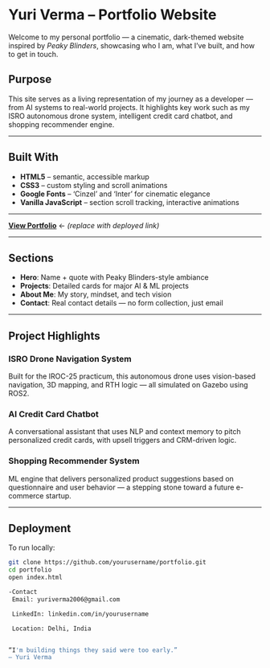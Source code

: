 # Yuri Verma – Portfolio Website

Welcome to my personal portfolio — a cinematic, dark-themed website inspired by *Peaky Blinders*, showcasing who I am, what I’ve built, and how to get in touch.

## Purpose

This site serves as a living representation of my journey as a developer — from AI systems to real-world projects. It highlights key work such as my ISRO autonomous drone system, intelligent credit card chatbot, and shopping recommender engine.

---

## Built With

- **HTML5** – semantic, accessible markup
- **CSS3** – custom styling and scroll animations
- **Google Fonts** – ‘Cinzel’ and ‘Inter’ for cinematic elegance
- **Vanilla JavaScript** – section scroll tracking, interactive animations

---



 [**View Portfolio**](https://yourusername.github.io/portfolio/) ← _(replace with deployed link)_

---

## Sections

- **Hero**: Name + quote with Peaky Blinders-style ambiance
- **Projects**: Detailed cards for major AI & ML projects
- **About Me**: My story, mindset, and tech vision
- **Contact**: Real contact details — no form collection, just email

---

## Project Highlights

### ISRO Drone Navigation System
Built for the IROC-25 practicum, this autonomous drone uses vision-based navigation, 3D mapping, and RTH logic — all simulated on Gazebo using ROS2.

### AI Credit Card Chatbot
A conversational assistant that uses NLP and context memory to pitch personalized credit cards, with upsell triggers and CRM-driven logic.

### Shopping Recommender System
ML engine that delivers personalized product suggestions based on questionnaire and user behavior — a stepping stone toward a future e-commerce startup.

---


## Deployment

To run locally:
```bash
git clone https://github.com/yourusername/portfolio.git
cd portfolio
open index.html

-Contact
 Email: yuriverma2006@gmail.com

 LinkedIn: linkedin.com/in/yourusername

 Location: Delhi, India


“I'm building things they said were too early.”
— Yuri Verma